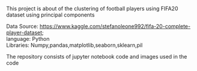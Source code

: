 This project is about of the clustering of football players using FIFA20 dataset using principal components

Data Source: https://www.kaggle.com/stefanoleone992/fifa-20-complete-player-dataset;                                                         
language: Python                                                                        
Libraries: Numpy,pandas,matplotlib,seaborn,sklearn,pil

The repository consists of jupyter notebook code and images used in the code
